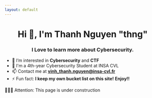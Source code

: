 ```yaml
---
layout: default
---
```


<h1 align="center">Hi 👋, I'm Thanh Nguyen "thng"</h1>
<h3 align="center">I Love to learn more about Cybersecurity.</h3>

- 🔭 I’m interested in **Cybersecurity** and **CTF**
- 🌱 I'm a 4th-year Cybersecurity Student at INSA CVL
- 📫 Contact me at **vinh_thanh.nguyen@insa-cvl.fr**
- ⚡ Fun fact: **I keep my own bucket list on this site!**
**Enjoy!!**

🚧🚧🚧 Attention: This page is under construction

